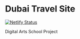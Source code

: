 # Dubai Travel Site

[![Netlify Status](https://api.netlify.com/api/v1/badges/4088a913-e9c3-4621-9b51-f4c8791cd2c7/deploy-status)](https://app.netlify.com/sites/dubai-travel/deploys)

Digital Arts School Project
